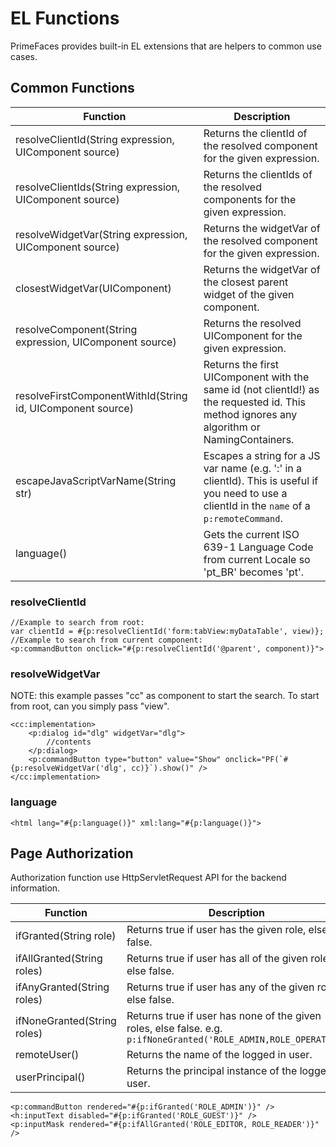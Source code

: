 # EL Functions

PrimeFaces provides built-in EL extensions that are helpers to common use cases.

## Common Functions

| Function | Description |
| --- | --- |
resolveClientId(String expression, UIComponent source) | Returns the clientId of the resolved component for the given expression.
resolveClientIds(String expression, UIComponent source) | Returns the clientIds of the resolved components for the given expression.
resolveWidgetVar(String expression, UIComponent source) | Returns the widgetVar of the resolved component for the given expression.
closestWidgetVar(UIComponent) | Returns the widgetVar of the closest parent widget of the given component.
resolveComponent(String expression, UIComponent source) | Returns the resolved UIComponent for the given expression.
resolveFirstComponentWithId(String id, UIComponent source) | Returns the first UIComponent with the same id (not clientId!) as the requested id. This method ignores any algorithm or NamingContainers.
escapeJavaScriptVarName(String str) | Escapes a string for a JS var name (e.g. ':' in a clientId). This is useful if you need to use a clientId in the `name` of a `p:remoteCommand`.
language() | Gets the current ISO 639-1 Language Code from current Locale so 'pt_BR' becomes 'pt'.

### resolveClientId

```xhtml
//Example to search from root:
var clientId = #{p:resolveClientId('form:tabView:myDataTable', view)};
//Example to search from current component:
<p:commandButton onclick="#{p:resolveClientId('@parent', component)}">
```

### resolveWidgetVar

NOTE: this example passes "cc" as component to start the search. To start from root, can you simply pass "view".

```xhtml
<cc:implementation>
    <p:dialog id="dlg" widgetVar="dlg">
        //contents
    </p:dialog>
    <p:commandButton type="button" value="Show" onclick="PF(`#{p:resolveWidgetVar('dlg', cc)}`).show()" />
</cc:implementation>
```

### language

```xhtml
<html lang="#{p:language()}" xml:lang="#{p:language()}">
```

## Page Authorization

Authorization function use HttpServletRequest API for the backend information.

| Function | Description |
| --- | --- |
ifGranted(String role) | Returns true if user has the given role, else false.
ifAllGranted(String roles) | Returns true if user has all of the given roles, else false.
ifAnyGranted(String roles) | Returns true if user has any of the given roles, else false.
ifNoneGranted(String roles) | Returns true if user has none of the given roles, else false. e.g. `p:ifNoneGranted('ROLE_ADMIN,ROLE_OPERATOR')`
remoteUser() | Returns the name of the logged in user.
userPrincipal() | Returns the principal instance of the logged in user.

```xhtml
<p:commandButton rendered="#{p:ifGranted('ROLE_ADMIN')}" />
<h:inputText disabled="#{p:ifGranted('ROLE_GUEST')}" />
<p:inputMask rendered="#{p:ifAllGranted('ROLE_EDITOR, ROLE_READER')}" />
```
